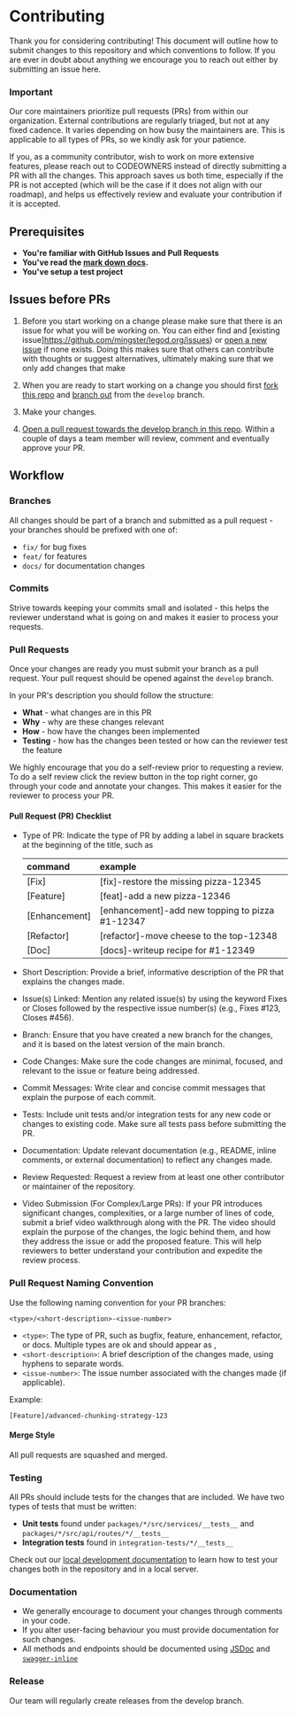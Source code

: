 # Contributing

Thank you for considering contributing! This document will outline how to submit changes to this repository and which conventions to follow. If you are ever in doubt about anything we encourage you to reach out either by submitting an issue here.

### Important
Our core maintainers prioritize pull requests (PRs) from within our organization. External contributions are regularly triaged, but not at any fixed cadence. It varies depending on how busy the maintainers are. This is applicable to all types of PRs, so we kindly ask for your patience.

If you, as a community contributor, wish to work on more extensive features, please reach out to CODEOWNERS instead of directly submitting a PR with all the changes. This approach saves us both time, especially if the PR is not accepted (which will be the case if it does not align with our roadmap), and helps us effectively review and evaluate your contribution if it is accepted.

## Prerequisites

- **You're familiar with GitHub Issues and Pull Requests**
- **You've read the [mark down docs]().**
- **You've setup a test project**

## Issues before PRs

1. Before you start working on a change please make sure that there is an issue for what you will be working on. You can either find and [existing issue]https://github.com/mingster/legod.org/issues) or [open a new issue](https://github.com/mingster/legod.org/issues/new) if none exists. Doing this makes sure that others can contribute with thoughts or suggest alternatives, ultimately making sure that we only add changes that make

2. When you are ready to start working on a change you should first [fork this repo](https://help.github.com/en/github/getting-started-with-github/fork-a-repo) and [branch out](https://help.github.com/en/github/collaborating-with-issues-and-pull-requests/creating-and-deleting-branches-within-your-repository) from the `develop` branch.
3. Make your changes.
4. [Open a pull request towards the develop branch in this repo](https://help.github.com/en/github/collaborating-with-issues-and-pull-requests/creating-a-pull-request-from-a-fork). Within a couple of days a team member will review, comment and eventually approve your PR.

## Workflow

### Branches

All changes should be part of a branch and submitted as a pull request - your branches should be prefixed with one of:

- `fix/` for bug fixes
- `feat/` for features
- `docs/` for documentation changes

### Commits

Strive towards keeping your commits small and isolated - this helps the reviewer understand what is going on and makes it easier to process your requests.

### Pull Requests

Once your changes are ready you must submit your branch as a pull request. Your pull request should be opened against the `develop` branch.

In your PR's description you should follow the structure:

- **What** - what changes are in this PR
- **Why** - why are these changes relevant
- **How** - how have the changes been implemented
- **Testing** - how has the changes been tested or how can the reviewer test the feature

We highly encourage that you do a self-review prior to requesting a review. To do a self review click the review button in the top right corner, go through your code and annotate your changes. This makes it easier for the reviewer to process your PR.

#### Pull Request (PR) Checklist

- Type of PR: Indicate the type of PR by adding a label in square brackets at the beginning of the title, such as

  | command       | example                                         |
  | :------------ | :---------------------------------------------- |
  | [Fix]      | [fix]-restore the missing pizza-12345        |
  | [Feature]     | [feat]-add a new pizza-12346                 |
  | [Enhancement] | [enhancement]-add new topping to pizza #1-12347 |
  | [Refactor]    | [refactor]-move cheese to the top-12348         |
  | [Doc]         | [docs]-writeup recipe for #1-12349               |

- Short Description: Provide a brief, informative description of the PR that explains the changes made.
- Issue(s) Linked: Mention any related issue(s) by using the keyword Fixes or Closes followed by the respective issue number(s) (e.g., Fixes #123, Closes #456).
- Branch: Ensure that you have created a new branch for the changes, and it is based on the latest version of the main branch.
- Code Changes: Make sure the code changes are minimal, focused, and relevant to the issue or feature being addressed.
- Commit Messages: Write clear and concise commit messages that explain the purpose of each commit.
- Tests: Include unit tests and/or integration tests for any new code or changes to existing code. Make sure all tests pass before submitting the PR.
- Documentation: Update relevant documentation (e.g., README, inline comments, or external documentation) to reflect any changes made.
- Review Requested: Request a review from at least one other contributor or maintainer of the repository.
- Video Submission (For Complex/Large PRs): If your PR introduces significant changes, complexities, or a large number of lines of code, submit a brief video walkthrough along with the PR. The video should explain the purpose of the changes, the logic behind them, and how they address the issue or add the proposed feature. This will help reviewers to better understand your contribution and expedite the review process.

### Pull Request Naming Convention

Use the following naming convention for your PR branches:

```
<type>/<short-description>-<issue-number>
```

- `<type>`: The type of PR, such as bugfix, feature, enhancement, refactor, or docs. Multiple types are ok and should appear as ,
- `<short-description>`: A brief description of the changes made, using hyphens to separate words.
- `<issue-number>`: The issue number associated with the changes made (if applicable).

Example:

```
[Feature]/advanced-chunking-strategy-123

```


#### Merge Style

All pull requests are squashed and merged.

### Testing

All PRs should include tests for the changes that are included. We have two types of tests that must be written:

- **Unit tests** found under `packages/*/src/services/__tests__` and `packages/*/src/api/routes/*/__tests__`
- **Integration tests** found in `integration-tests/*/__tests__`

Check out our [local development documentation]() to learn how to test your changes both in the  repository and in a local server.

### Documentation

- We generally encourage to document your changes through comments in your code.
- If you alter user-facing behaviour you must provide documentation for such changes.
- All methods and endpoints should be documented using [JSDoc](https://jsdoc.app/) and [`swagger-inline`](https://www.npmjs.com/package/swagger-inline)

### Release

Our team will regularly create releases from the develop branch.





